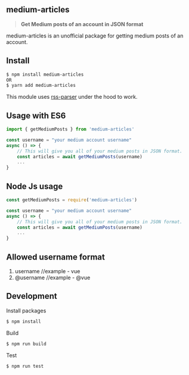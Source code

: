
##  **medium-articles**
> **Get Medium posts of an account in JSON format**

medium-articles is an unofficial package for getting medium posts of an account.

## **Install**
```sh 
$ npm install medium-articles
OR
$ yarn add medium-articles
```

This module uses [rss-parser](https://www.npmjs.com/package/rss-parser) under the hood to work.

## **Usage with ES6**

```js
import { getMediumPosts } from 'medium-articles'

const username = "your medium account username"
async () => {
    // This will give you all of your medium posts in JSON format.
    const articles = await getMediumPosts(username)
    ...
}
```

## **Node Js usage**
```js
const getMediumPosts = require('medium-articles')

const username = "your medium account username"
async () => {
    // This will give you all of your medium posts in JSON format.
    const articles = await getMediumPosts(username)
    ...
}
```

## **Allowed username format**
1. username //example - vue
2. @username //example - @vue

## **Development**
Install packages
```sh
$ npm install
```
Build
```sh
$ npm run build
```
Test
```sh
$ npm run test
```
